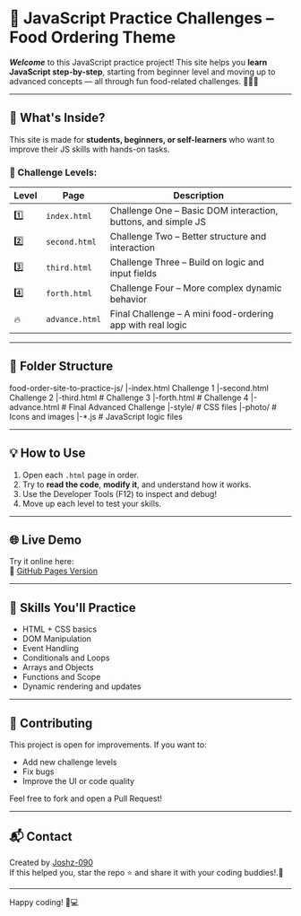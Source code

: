 # 🍔 JavaScript Practice Challenges – Food Ordering Theme

***Welcome*** to this JavaScript practice project! This site helps you **learn JavaScript step-by-step**, starting from beginner level and moving up to advanced concepts — all through fun food-related challenges. 🍕🍟🍩

---

## 🚀 What's Inside?

This site is made for **students, beginners, or self-learners** who want to improve their JS skills with hands-on tasks.

### 🔰 Challenge Levels:
| Level | Page         | Description |
|-------|--------------|-------------|
| 1️⃣   | `index.html` | Challenge One – Basic DOM interaction, buttons, and simple JS |
| 2️⃣   | `second.html`| Challenge Two – Better structure and interaction |
| 3️⃣   | `third.html` | Challenge Three – Build on logic and input fields |
| 4️⃣   | `forth.html` | Challenge Four – More complex dynamic behavior |
| 🔥   | `advance.html` | Final Challenge – A mini food-ordering app with real logic |

---

## 📁 Folder Structure

food-order-site-to-practice-js/ 
 |-index.html  Challenge 1 
 |-second.html  Challenge 2 
 |-third.html # Challenge 3 
 |-forth.html # Challenge 4 
 |-advance.html # Final Advanced Challenge 
 |-style/ # CSS files 
 |-photo/ # Icons and images 
 |-*.js # JavaScript logic files


---

## 💡 How to Use

1. Open each `.html` page in order.
2. Try to **read the code**, **modify it**, and understand how it works.
3. Use the Developer Tools (F12) to inspect and debug!
4. Move up each level to test your skills.

---

## 🌐 Live Demo

Try it online here:  
🔗 [GitHub Pages Version](https://joshz-090.github.io/food-order-site-to-practice-js/)

---

## 📌 Skills You'll Practice

- HTML + CSS basics
- DOM Manipulation
- Event Handling
- Conditionals and Loops
- Arrays and Objects
- Functions and Scope
- Dynamic rendering and updates


---

## 🙌 Contributing

This project is open for improvements. If you want to:
- Add new challenge levels
- Fix bugs
- Improve the UI or code quality

Feel free to fork and open a Pull Request!

---

## 📬 Contact

Created by [Joshz-090](https://github.com/Joshz-090)  
If this helped you, star the repo ⭐ and share it with your coding buddies!.🥰

---

Happy coding! 🧠💻
